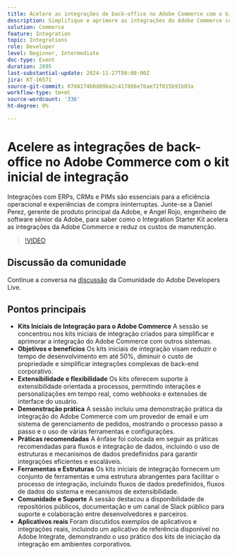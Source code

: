 ```yaml
---
title: Acelere as integrações de back-office no Adobe Commerce com o kit inicial de integração
description: Simplifique e aprimore as integrações do Adobe Commerce com kits iniciais que reduzem o tempo de desenvolvimento em até 50%, oferecem suporte a personalizações em tempo real e fornecem ferramentas e estruturas abrangentes, conforme demonstrado em sessões práticas e aplicativos reais.
solution: Commerce
feature: Integration
topic: Integrations
role: Developer
level: Beginner, Intermediate
doc-type: Event
duration: 2895
last-substantial-update: 2024-11-27T00:00:00Z
jira: KT-16571
source-git-commit: 07d4174b0d89ba2c417866e76ae72f015b91b03a
workflow-type: tm+mt
source-wordcount: '336'
ht-degree: 0%

---
```



# Acelere as integrações de back-office no Adobe Commerce com o kit inicial de integração

Integrações com ERPs, CRMs e PIMs são essenciais para a eficiência operacional e experiências de compra ininterruptas. Junte-se a Daniel Perez, gerente de produto principal da Adobe, e Angel Rojo, engenheiro de software sênior da Adobe, para saber como o Integration Starter Kit acelera as integrações da Adobe Commerce e reduz os custos de manutenção.


>[!VIDEO](https://video.tv.adobe.com/v/3440398/?learn=on&enablevpops)

## Discussão da comunidade

Continue a conversa na [discussão](https://adobe.ly/40DgGmR) da Comunidade do Adobe Developers Live.

## Pontos principais

* **Kits Iniciais de Integração para o Adobe Commerce** A sessão se concentrou nos kits iniciais de integração criados para simplificar e aprimorar a integração do Adobe Commerce com outros sistemas.
* **Objetivos e benefícios** Os kits iniciais de integração visam reduzir o tempo de desenvolvimento em até 50%, diminuir o custo de propriedade e simplificar integrações complexas de back-end corporativo.
* **Extensibilidade e flexibilidade** Os kits oferecem suporte à extensibilidade orientada a processos, permitindo interações e personalizações em tempo real, como webhooks e extensões de interface do usuário.
* **Demonstração prática** A sessão incluiu uma demonstração prática da integração do Adobe Commerce com um provedor de email e um sistema de gerenciamento de pedidos, mostrando o processo passo a passo e o uso de várias ferramentas e configurações.
* **Práticas recomendadas** A ênfase foi colocada em seguir as práticas recomendadas para fluxos e integração de dados, incluindo o uso de estruturas e mecanismos de dados predefinidos para garantir integrações eficientes e escaláveis.
* **Ferramentas e Estruturas** Os kits iniciais de integração fornecem um conjunto de ferramentas e uma estrutura abrangentes para facilitar o processo de integração, incluindo fluxos de dados predefinidos, fluxos de dados do sistema e mecanismos de extensibilidade.
* **Comunidade e Suporte** A sessão destacou a disponibilidade de repositórios públicos, documentação e um canal de Slack público para suporte e colaboração entre desenvolvedores e parceiros.
* **Aplicativos reais** Foram discutidos exemplos de aplicativos e integrações reais, incluindo um aplicativo de referência disponível no Adobe Integrate, demonstrando o uso prático dos kits de iniciação da integração em ambientes corporativos.


